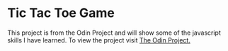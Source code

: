 <!-- @format -->

# Tic Tac Toe Game

This project is from the Odin Project and will show some of the javascript
skills I have learned. To view the project visit
[The Odin Project.](https://www.theodinproject.com/paths/full-stack-javascript/courses/javascript/lessons/tic-tac-toe)
